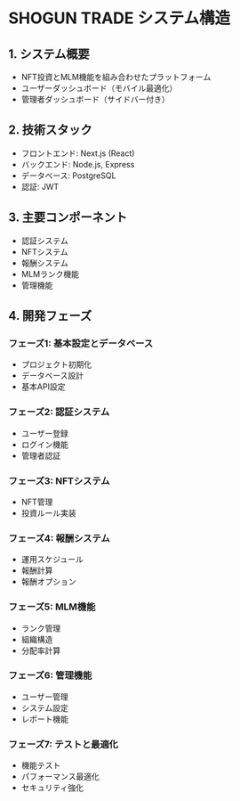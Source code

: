 # SHOGUN TRADE システム構造

## 1. システム概要
- NFT投資とMLM機能を組み合わせたプラットフォーム
- ユーザーダッシュボード（モバイル最適化）
- 管理者ダッシュボード（サイドバー付き）

## 2. 技術スタック
- フロントエンド: Next.js (React)
- バックエンド: Node.js, Express
- データベース: PostgreSQL
- 認証: JWT

## 3. 主要コンポーネント
- 認証システム
- NFTシステム
- 報酬システム
- MLMランク機能
- 管理機能

## 4. 開発フェーズ
### フェーズ1: 基本設定とデータベース
- プロジェクト初期化
- データベース設計
- 基本API設定

### フェーズ2: 認証システム
- ユーザー登録
- ログイン機能
- 管理者認証

### フェーズ3: NFTシステム
- NFT管理
- 投資ルール実装

### フェーズ4: 報酬システム
- 運用スケジュール
- 報酬計算
- 報酬オプション

### フェーズ5: MLM機能
- ランク管理
- 組織構造
- 分配率計算

### フェーズ6: 管理機能
- ユーザー管理
- システム設定
- レポート機能

### フェーズ7: テストと最適化
- 機能テスト
- パフォーマンス最適化
- セキュリティ強化
